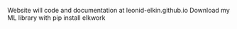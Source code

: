 Website will code and documentation at leonid-elkin.github.io
Download my ML library with pip install elkwork
